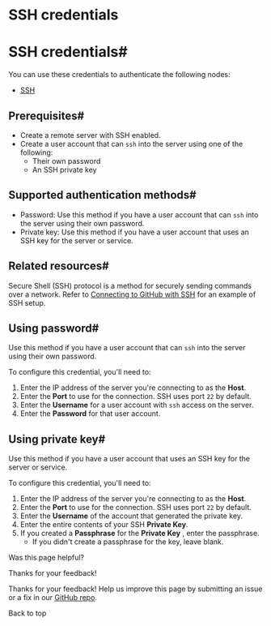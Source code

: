 # SSH credentials

[ ](https://github.com/n8n-io/n8n-docs/edit/main/docs/integrations/builtin/credentials/ssh.md "Edit this page")

# SSH credentials#

You can use these credentials to authenticate the following nodes:

  * [SSH](../../core-nodes/n8n-nodes-base.ssh/)



## Prerequisites#

  * Create a remote server with SSH enabled.
  * Create a user account that can `ssh` into the server using one of the following:
    * Their own password
    * An SSH private key



## Supported authentication methods#

  * Password: Use this method if you have a user account that can `ssh` into the server using their own password.
  * Private key: Use this method if you have a user account that uses an SSH key for the server or service.



## Related resources#

Secure Shell (SSH) protocol is a method for securely sending commands over a network. Refer to [Connecting to GitHub with SSH](https://docs.github.com/en/github/authenticating-to-github/connecting-to-github-with-ssh) for an example of SSH setup.

## Using password#

Use this method if you have a user account that can `ssh` into the server using their own password.

To configure this credential, you'll need to:

  1. Enter the IP address of the server you're connecting to as the **Host**.
  2. Enter the **Port** to use for the connection. SSH uses port `22` by default.
  3. Enter the **Username** for a user account with `ssh` access on the server.
  4. Enter the **Password** for that user account.



## Using private key#

Use this method if you have a user account that uses an SSH key for the server or service.

To configure this credential, you'll need to:

  1. Enter the IP address of the server you're connecting to as the **Host**.
  2. Enter the **Port** to use for the connection. SSH uses port `22` by default.
  3. Enter the **Username** of the account that generated the private key.
  4. Enter the entire contents of your SSH **Private Key**.
  5. If you created a **Passphrase** for the **Private Key** , enter the passphrase.
     * If you didn't create a passphrase for the key, leave blank.

Was this page helpful? 

Thanks for your feedback! 

Thanks for your feedback! Help us improve this page by submitting an issue or a fix in our [GitHub repo](https://github.com/n8n-io/n8n-docs). 

Back to top 
